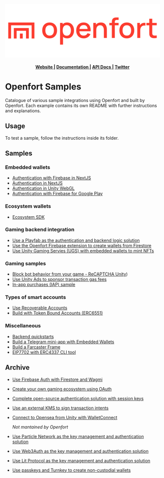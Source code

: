 ![Openfort Protocol][banner-image]

<div align="center">
  <h4>
    <a href="https://www.openfort.xyz/">
      Website
    </a>
    <span> | </span>
    <a href="https://www.openfort.xyz/docs">
      Documentation
    </a>
    <span> | </span>
    <a href="https://www.openfort.xyz/docs/api">
      API Docs
    </a>
    <span> | </span>
    <a href="https://twitter.com/openfortxyz">
      Twitter
    </a>
  </h4>
</div>

[banner-image]: .github/img/OpenfortRed.png

# Openfort Samples

Catalogue of various sample integrations using Openfort and built by Openfort. Each example contains its own README with further instructions and explanations.

## Usage
To test a sample, follow the instructions inside its folder.

## Samples
### Embedded wallets
- [Authentication with Firebase in NextJS](https://github.com/openfort-xyz/firebase-auth-sample)
- [Authentication in NextJS](https://github.com/openfort-xyz/sample-browser-nextjs-embedded-signer)
- [Authentication in Unity WebGL](https://github.com/openfort-xyz/sample-unity-webgl-embedded-signer)
- [Authentication with Firebase for Google Play](https://github.com/openfort-xyz/sample-unity-android-embedded-signer)

### Ecosystem wallets
- [Ecosystem SDK](https://github.com/openfort-xyz/ecosystem-sample)
  
### Gaming backend integration
- [Use a Playfab as the authentication and backend logic solution](https://github.com/openfort-xyz/playfab-unity-sample)
- [Use the Openfort Firebase extension to create wallets from Firestore](https://github.com/openfort-xyz/firebase-extension-unity-sample)
- [Use Unity Gaming Servies (UGS) with embedded wallets to mint NFTs](https://github.com/openfort-xyz/ugs-unity-game-services-sample)

### Gaming samples
- [Block bot behavior from your game - ReCAPTCHA Unity](https://github.com/openfort-xyz/unity-recaptcha-sample/))
- [Use Unity Ads to sponsor transaction gas fees](https://github.com/openfort-xyz/unity-ad-sample)
- [In-app purchases (IAP) sample](https://github.com/openfort-xyz/apple-compliant-crypto-iap-sample)
  
### Types of smart accounts
- [Use Recoverable Accounts](recoverable-accounts)
- [Build with Token Bound Accounts (ERC6551)](ERC6551-token-bound-accounts)
  
### Miscellaneous
- [Backend quickstarts](backend-quickstarts)
- [Build a Telegram mini-app with Embedded Wallets](https://github.com/openfort-xyz/sample-telegram-mini-app-Embedded-Wallet-)
- [Build a Farcaster Frame](https://github.com/openfort-xyz/openfort-fc-frames-demo)
- [EIP7702 with ERC4337 CLI tool](https://github.com/openfort-xyz/openfort-7702-cli)


## Archive
- [Use Firebase Auth with Firestore and Wagmi](firebase-wagmi-nextjs)
- [Create your own gaming ecosystem using OAuth](oauth-game-ecosystem)
- [Complete open-source authentication solution with session keys](ssv-social-nextjs)
- [Use an external KMS to sign transaction intents](external-kms-game)
- [Connect to Opensea from Unity with WalletConnect](https://github.com/openfort-xyz/opensea-walletconnect-unity-sample)

  _Not mantained by Openfort_
- [Use Particle Network as the key management and authentication solution](particle-network-nextjs)
- [Use Web3Auth as the key management and authentication solution](web3auth-nextjs)
- [Use Lit Protocol as the key management and authentication solution](lit-protocol)
- [Use passkeys and Turnkey to create non-custodial wallets](turnkey-passkeys)
